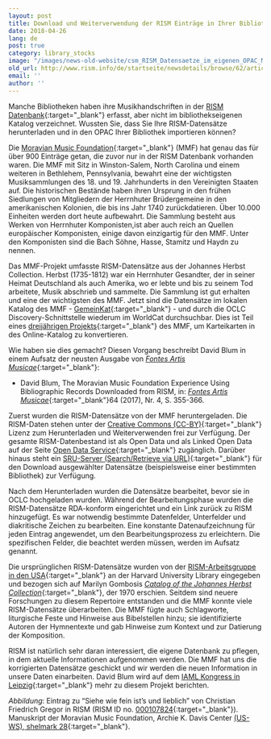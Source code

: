 ```yaml
---
layout: post
title: Download und Weiterverwendung der RISM Einträge in Ihrer Bibliothek
date: 2018-04-26
lang: de
post: true
category: library_stocks
image: "/images/news-old-website/csm_RISM_Datensaetze_im_eigenen_OPAC_MMF_a4818b352a.jpg"
old_url: http://www.rism.info/de/startseite/newsdetails/browse/62/article/64/downloading-and-using-your-librarys-rism-records.html
email: ''
author: ''
---
```



Manche Bibliotheken haben ihre Musikhandschriften in der [RISM Datenbank](https://opac.rism.info/){:target="_blank"} erfasst, aber nicht im bibliothekseigenen Katalog verzeichnet. Wussten Sie, dass Sie Ihre RISM-Datensätze herunterladen und in den OPAC Ihrer Bibliothek importieren können?

Die [Moravian Music Foundation](http://moravianmusic.org/){:target="_blank"} (MMF) hat genau das für über 900 Einträge getan, die zuvor nur in der RISM Datenbank vorhanden waren. Die MMF mit Sitz in Winston-Salem, North Carolina und einem weiteren in Bethlehem, Pennsylvania, bewahrt eine der wichtigsten Musiksammlungen des 18. und 19. Jahrhunderts in den Vereinigten Staaten auf. Die historischen Bestände haben ihren Ursprung in den frühen Siedlungen von Mitgliedern der Herrnhuter Brüdergemeine in den amerikanischen Kolonien, die bis ins Jahr 1740 zurückdatieren. Über 10.000 Einheiten werden dort heute aufbewahrt. Die Sammlung besteht aus Werken von Herrnhuter Komponisten,ist aber auch reich an Quellen europäischer Komponisten, einige davon einzigartig für den MMF. Unter den Komponisten sind die Bach Söhne, Hasse, Stamitz und Haydn zu nennen.

Das MMF-Projekt umfasste RISM-Datensätze aus der Johannes Herbst Collection. Herbst (1735-1812) war ein Herrnhuter Gesandter, der in seiner Heimat Deutschland als auch Amerika, wo er lebte und bis zu seinem Tod arbeitete, Musik abschrieb und sammelte. Die Sammlung ist gut erhalten und eine der wichtigsten des MMF. Jetzt sind die Datensätze im lokalen Katalog des MMF - [GemeinKat](http://moravianmusic.org/gemeinkat-catalog/){:target="_blank"} - und durch die OCLC Discovery-Schnittstelle wiederum im WorldCat durchsuchbar. Dies ist Teil eines [dreijährigen Projekts](https://www.oclc.org/en/member-stories/moravian.html){:target="_blank"} des MMF, um Karteikarten in des Online-Katalog zu konvertieren.

Wie haben sie dies gemacht? Diesen Vorgang beschreibt David Blum in einem Aufsatz der neusten Ausgabe von [_Fontes Artis Musicae_](http://www.iaml.info/fontes-artis-musicae){:target="_blank"}:

- David Blum, The Moravian Music Foundation Experience Using Bibliographic Records Downloaded from RISM, in: [_Fontes Artis Musicae_](https://muse.jhu.edu/article/680345){:target="_blank"}64 (2017), Nr. 4, S. 355-366.

Zuerst wurden die RISM-Datensätze von der MMF heruntergeladen. Die RISM-Daten stehen unter der [Creative Commons (CC-BY)](http://creativecommons.org/licenses/by/3.0/){:target="_blank"} Lizenz zum Herunterladen und Weiterverwenden frei zur Verfügung. Der gesamte RISM-Datenbestand ist als Open Data und als Linked Open Data auf der Seite [Open Data Service](https://opac.rism.info/index.php?id=8&L=1){:target="_blank"} zugänglich. Darüber hinaus steht ein [SRU-Server (Search/Retrieve via URL)](https://github.com/rism-ch/muscat/wiki/SRU){:target="_blank"} für den Download ausgewählter Datensätze (beispielsweise einer bestimmten Bibliothek) zur Verfügung.

Nach dem Herunterladen wurden die Datensätze bearbeitet, bevor sie in OCLC hochgeladen wurden. Während der Bearbeitungsphase wurden die RISM-Datensätze RDA-konform eingerichtet und ein Link zurück zu RISM hinzugefügt. Es war notwendig bestimmte Datenfelder, Unterfelder und diakritische Zeichen zu bearbeiten. Eine konstante Datenaufzeichnung für jeden Eintrag angewendet, um den Bearbeitungsprozess zu erleichtern. Die spezifischen Felder, die beachtet werden müssen, werden im Aufsatz genannt.

Die ursprünglichen RISM-Datensätze wurden von der [RISM-Arbeitsgruppe in den USA](http://hcl.harvard.edu/libraries/loebmusic/isham/rism.cfm){:target="_blank"} an der Harvard University Library eingegeben und bezogen sich auf Marilyn Gombosis [_Catalog of the Johannes Herbst Collection_](http://www.worldcat.org/oclc/908266279){:target="_blank"}, der 1970 erschien. Seitdem sind neuere Forschungen zu diesem Repertoire entstanden und die MMF konnte viele RISM-Datensätze überarbeiten. Die MMF fügte auch Schlagworte, liturgische Feste und Hinweise aus Bibelstellen hinzu; sie identifizierte Autoren der Hymnentexte und gab Hinweise zum Kontext und zur Datierung der Komposition.

RISM ist natürlich sehr daran interessiert, die eigene Datenbank zu pflegen, in dem aktuelle Informationen aufgenommen werden. Die MMF hat uns die korrigierten Datensätze geschickt und wir werden die neuen Information in unsere Daten einarbeiten. David Blum wird auf dem [IAML Kongress in Leipzig](http://iaml2018.info/programme/){:target="_blank"} mehr zu diesem Projekt berichten.


_Abbildung_: Eintrag zu “Siehe wie fein ist’s und lieblich” von Christian Friedrich Gregor in RISM (RISM ID no. [000107824](https://opac.rism.info/search?id=000107824){:target="_blank"}). Manuskript der Moravian Music Foundation, Archie K. Davis Center [(US-WS), shelmark 28](https://moravianmusic.on.worldcat.org/oclc/932481449){:target="_blank"}.



